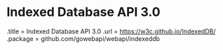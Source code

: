 # Indexed Database API 3.0

.title = Indexed Database API 3.0
.url = <https://w3c.github.io/IndexedDB/>
.package = github.com/gowebapi/webapi/indexeddb

